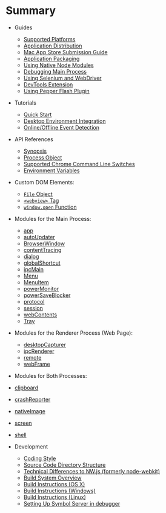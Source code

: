 # Summary

* Guides
  * [Supported Platforms](tutorial/supported-platforms.md)
  * [Application Distribution](tutorial/application-distribution.md)
  * [Mac App Store Submission Guide](tutorial/mac-app-store-submission-guide.md)
  * [Application Packaging](tutorial/application-packaging.md)
  * [Using Native Node Modules](tutorial/using-native-node-modules.md)
  * [Debugging Main Process](tutorial/debugging-main-process.md)
  * [Using Selenium and WebDriver](tutorial/using-selenium-and-webdriver.md)
  * [DevTools Extension](tutorial/devtools-extension.md)
  * [Using Pepper Flash Plugin](tutorial/using-pepper-flash-plugin.md)

* Tutorials
  * [Quick Start](tutorial/quick-start.md)
  * [Desktop Environment Integration](tutorial/desktop-environment-integration.md)
  * [Online/Offline Event Detection](tutorial/online-offline-events.md)

* API References
  * [Synopsis](api/synopsis.md)
  * [Process Object](api/process.md)
  * [Supported Chrome Command Line Switches](api/chrome-command-line-switches.md)
  * [Environment Variables](api/environment-variables.md)

* Custom DOM Elements:
  * [`File` Object](api/file-object.md)
  * [`<webview>` Tag](api/web-view-tag.md)
  * [`window.open` Function](api/window-open.md)

* Modules for the Main Process:
  * [app](api/app.md)
  * [autoUpdater](api/auto-updater.md)
  * [BrowserWindow](api/browser-window.md)
  * [contentTracing](api/content-tracing.md)
  * [dialog](api/dialog.md)
  * [globalShortcut](api/global-shortcut.md)
  * [ipcMain](api/ipc-main.md)
  * [Menu](api/menu.md)
  * [MenuItem](api/menu-item.md)
  * [powerMonitor](api/power-monitor.md)
  * [powerSaveBlocker](api/power-save-blocker.md)
  * [protocol](api/protocol.md)
  * [session](api/session.md)
  * [webContents](api/web-contents.md)
  * [Tray](api/tray.md)

* Modules for the Renderer Process (Web Page):
  * [desktopCapturer](api/desktop-capturer.md)
  * [ipcRenderer](api/ipc-renderer.md)
  * [remote](api/remote.md)
  * [webFrame](api/web-frame.md)

* Modules for Both Processes:
 * [clipboard](api/clipboard.md)
 * [crashReporter](api/crash-reporter.md)
 * [nativeImage](api/native-image.md)
 * [screen](api/screen.md)
 * [shell](api/shell.md)

* Development
  * [Coding Style](development/coding-style.md)
  * [Source Code Directory Structure](development/source-code-directory-structure.md)
  * [Technical Differences to NW.js (formerly node-webkit)](development/atom-shell-vs-node-webkit.md)
  * [Build System Overview](development/build-system-overview.md)
  * [Build Instructions (OS X)](development/build-instructions-osx.md)
  * [Build Instructions (Windows)](development/build-instructions-windows.md)
  * [Build Instructions (Linux)](development/build-instructions-linux.md)
  * [Setting Up Symbol Server in debugger](development/setting-up-symbol-server.md)
